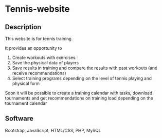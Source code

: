 # Tennis-website

## Description
This website is for tennis training.

It provides an opportunity to
1. Create workouts with exercises
2. Save the physical data of players 
3. Save results in training and compare the results with past workouts (and receive recommendations)
4. Select training programs depending on the level of tennis playing and physical form

Soon it will be possible to create a training calendar with tasks, 
download tournaments and get recommendations on training load depending on the tournament calendar

## Software
Bootstrap, JavaScript, HTML/CSS, PHP, MySQL
